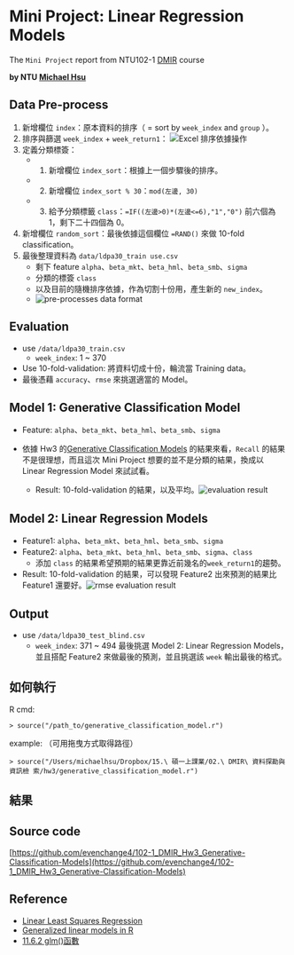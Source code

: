 # Mini Project: Linear Regression Models

The `Mini Project` report from NTU102-1 [DMIR](https://ceiba.ntu.edu.tw/course/99b512/index.htm) course

**by NTU [Michael Hsu](http://michaelhsu.tw/ "blog")**

## Data Pre-process
1. 新增欄位 `index`：原本資料的排序（ = sort by `week_index` and `group` ）。
2. 排序與篩選 `week_index` + `week_return1`： ![Excel 排序依據操作](https://raw.github.com/evenchange4/102-1_DMIR_Hw3_Generative-Classification-Models/master/img/preprocess%201%20sort.PNG)
3. 定義分類標簽：
	- 1. 新增欄位 `index_sort`：根據上一個步驟後的排序。
	- 2. 新增欄位 `index_sort % 30`：`mod(左邊, 30)`
	- 3. 給予分類標籤 `class`：`=IF((左邊>0)*(左邊<=6),"1","0")` 前六個為 1，剩下二十四個為 0。
4. 新增欄位 `random_sort`：最後依據這個欄位 `=RAND()` 來做 10-fold classification。
5. 最後整理資料為 `data/ldpa30_train use.csv`
	- 剩下 feature `alpha`、`beta_mkt`、`beta_hml`、`beta_smb`、`sigma`
	- 分類的標簽 `class`
	- 以及目前的隨機排序依據，作為切割十份用，產生新的 `new_index`。
	- ![pre-processes data format](https://raw.github.com/evenchange4/102-1_DMIR_Hw3_Generative-Classification-Models/master/img/pre-proessed%20data.png)

## Evaluation
- use `/data/ldpa30_train.csv`
	- `week_index`: 1 ~ 370
- Use 10-fold-validation: 將資料切成十份，輪流當 Training data。
- 最後憑藉 `accuracy`、`rmse` 來挑選適當的 Model。

## Model 1: Generative Classification Model
- Feature: `alpha`、`beta_mkt`、`beta_hml`、`beta_smb`、`sigma`

- 依據 Hw3 的[Generative Classification Models](https://github.com/evenchange4/102-1_DMIR_Hw3_Generative-Classification-Models)
的結果來看，`Recall` 的結果不是很理想，而且這次 Mini Project
想要的並不是分類的結果，換成以 Linear Regression Model 來試試看。
	- Result: 10-fold-validation 的結果，以及平均。![evaluation result](https://raw.github.com/evenchange4/102-1_DMIR_Hw3_Generative-Classification-Models/master/img/result.png)

## Model 2: Linear Regression Models
- Feature1: `alpha`、`beta_mkt`、`beta_hml`、`beta_smb`、`sigma`
- Feature2: `alpha`、`beta_mkt`、`beta_hml`、`beta_smb`、`sigma`、`class`
	- 添加 `class` 的結果希望預期的結果更靠近前幾名的`week_return1`的趨勢。
- Result: 10-fold-validation 的結果，可以發現 Feature2 出來預測的結果比 Feature1 還要好。![rmse evaluation result](https://raw.github.com/evenchange4/102-1_DMIR_Mini-Project_Linear-Regression-Models/master/image/LM-rmse.png)

## Output
- use `/data/ldpa30_test_blind.csv`
	- `week_index`: 371 ~ 494
最後挑選 Model 2: Linear Regression Models，並且搭配 Feature2 來做最後的預測，並且挑選該 `week` 輸出最後的格式。

## 如何執行

R cmd:

```
> source("/path_to/generative_classification_model.r")
```

example: （可用拖曳方式取得路徑）

```
> source("/Users/michaelhsu/Dropbox/15.\ 碩一上課業/02.\ DMIR\ 資料探勘與資訊檢 索/hw3/generative_classification_model.r")
```

## 結果 

## Source code

[https://github.com/evenchange4/102-1_DMIR_Hw3_Generative-Classification-Models](https://github.com/evenchange4/102-1_DMIR_Hw3_Generative-Classification-Models)

## Reference
- [Linear Least Squares Regression](http://www.cyclismo.org/tutorial/R/linearLeastSquares.html)
- [Generalized linear models in R](http://plantecology.syr.edu/fridley/bio793/glm.html)
- [11.6.2 glm()函數](http://www.biosino.org/pages/newhtm/r/tchtml/The-glm_0028_0029-function.html)